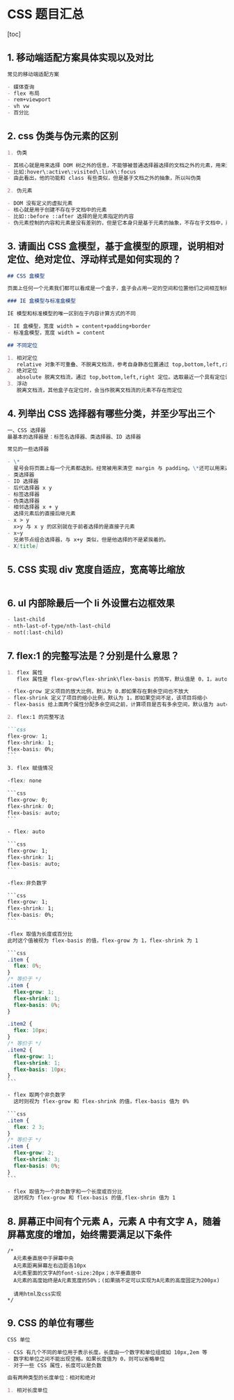 # CSS 题目汇总

[toc]

## 1. 移动端适配方案具体实现以及对比

```markdown
常见的移动端适配方案

- 媒体查询
- flex 布局
- rem+viewport
- vh vw
- 百分比
```

## 2. css 伪类与伪元素的区别

```markdown
1. 伪类

- 其核心就是用来选择 DOM 树之外的信息，不能够被普通选择器选择的文档之外的元素，用来添加一些选择器的特殊效果
- 比如:hover\:active\:visited\:link\:focus
- 由此看出，他的功能和 class 有些类似，但是基于文档之外的抽象，所以叫伪类

2. 伪元素

- DOM 没有定义的虚拟元素
- 核心就是用于创建不存在于文档中的元素
- 比如::before ::after 选择的是元素指定的内容
- 伪元素控制的内容和元素是没有差别的，但是它本身只是基于元素的抽象，不存在于文档中，所以成为伪元素。用于将特殊的效果添加到某些选择器。
```

## 3. 请画出 CSS 盒模型，基于盒模型的原理，说明相对定位、绝对定位、浮动样式是如何实现的？

```markdown
## CSS 盒模型

页面上任何一个元素我们都可以看成是一个盒子，盒子会占用一定的空间和位置他们之间相互制约，就形成了网页的布局。

### IE 盒模型与标准盒模型

IE 模型和标准模型的唯一区别在于内容计算方式的不同

- IE 盒模型，宽度 width = content+padding+border
- 标准盒模型，宽度 width = content

## 不同定位

1. 相对定位
   relative 对象不可重叠、不脱离文档流，参考自身静态位置通过 top,bottom,left,right 定位，并且可以通过 z-index 进行层次分级。
2. 绝对定位
   absolute 脱离文档流，通过 top,bottom,left,right 定位。选取最近一个具有定位设置的父级对象进行绝对定位，如果父级对象没有设置定位属性，absolute 元素将以 body 进行定位
3. 浮动
   脱离文档流，其他盒子在定位时，会当作脱离文档流的元素不存在而定位
```

## 4. 列举出 CSS 选择器有哪些分类，并至少写出三个

```markdown
一、CSS 选择器
最基本的选择器是：标签名选择器、类选择器、ID 选择器

常见的一些选择器

- \*
  星号会将页面上每一个元素都选到。经常被用来清空 margin 与 padding。\*还可以用来选择一个元素所有的子元素
- 类选择器
- ID 选择器
- 后代选择器 x y
- 标签选择器
- 伪类选择器
- 相邻选择器 x + y
  选择元素后的直接后继元素
- x > y
  x>y 与 x y 的区别就在于前者选择的是直接子元素
- x~y
  兄弟节点组合选择器，与 x+y 类似，但是他选择的不是紧挨着的。
- X[title]
```

## 5. CSS 实现 div 宽度自适应，宽高等比缩放

```markdown

```

## 6. ul 内部除最后一个 li 外设置右边框效果

```markdown
- last-child
- nth-last-of-type/nth-last-child
- not(:last-child)
```

## 7. flex:1 的完整写法是？分别是什么意思？

````markdown
1. flex 属性
   flex 属性是 flex-grow\flex-shrink\flex-basis 的简写，默认值是 0，1，auto

- flex-grow 定义项目的放大比例，默认为 0.即如果存在剩余空间也不放大
- flex-shrink 定义了项目的缩小比例，默认为 1，即如果空间不足，该项目将缩小
- flex-basis 给上面两个属性分配多余空间之前，计算项目是否有多余空间，默认值为 auto，即项目本身大小

2. flex:1 的完整写法

```css
flex-grow: 1;
flex-shrink: 1;
flex-basis: 0%;
```

3. flex 赋值情况

-flex: none

```css
flex-grow: 0;
flex-shrink: 0;
flex-basis: auto;
```

- flex: auto

```css
flex-grow: 1;
flex-shrink: 1;
flex-basis: auto;
```

-flex:非负数字

```css
flex-grow: 1;
flex-shrink: 1;
flex-basis: 0%;
```

-flex 取值为长度或百分比
此时这个值被视为 flex-basis 的值，flex-grow 为 1，flex-shrink 为 1

```css
.item {
  flex: 0%;
}
/* 等价于 */
.item {
  flex-grow: 1;
  flex-shrink: 1;
  flex-basis: 0%;
}

.item2 {
  flex: 10px;
}
/* 等价于 */
.item2 {
  flex-grow: 1;
  flex-shrink: 1;
  flex-basis: 10px;
}
```

- flex 取两个非负数字
  这时则视为 flex-grow 和 flex-shrink 的值，flex-basis 值为 0%

```css
.item {
  flex: 2 3;
}
/* 等价于 */
.item {
  flex-grow: 2;
  flex-shrink: 3;
  flex-basis: 0%;
}
```

- flex 取值为一个非负数字和一个长度或百分比
  这时视为 flex-grow 和 flex-basis 的值,flex-shrin 值为 1
````

## 8. 屏幕正中间有个元素 A，元素 A 中有文字 A，随着屏幕宽度的增加，始终需要满足以下条件

```
/*
  A元素垂直居中于屏幕中央
  A元素距离屏幕左右边距各10px
  A元素里面的文字A的font-size:20px；水平垂直居中
  A元素的高度始终是A元素宽度的50%；(如果搞不定可以实现为A元素的高度固定为200px)

  请用html及css实现
*/
```

## 9. CSS 的单位有哪些

```markdown
CSS 单位

- CSS 有几个不同的单位用于表示长度。长度由一个数字和单位组成如 10px,2em 等
- 数字和单位之间不能出现空格。如果长度值为 0，则可以省略单位
- 对于一些 CSS 属性，长度可以是负数

由有两种类型的长度单位：相对和绝对

1. 相对长度单位
```
